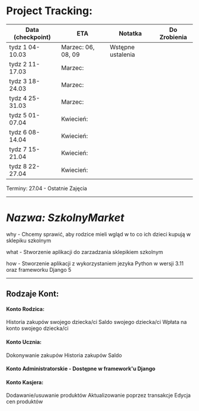 # Project Tracking:


Data (checkpoint)   |  ETA                 | Notatka            | Do Zrobienia       |
--------------------|----------------------|--------------------|--------------------|
tydz 1  04-10.03    | Marzec: 06, 08, 09   |  Wstępne ustalenia |                    |
tydz 2  11-17.03    | Marzec:              |                    |                    |
tydz 3  18-24.03    | Marzec:              |                    |                    |
tydz 4  25-31.03    | Marzec:              |                    |                    |
tydz 5  01-07.04    | Kwiecień:            |                    |                    |
tydz 6  08-14.04    | Kwiecień:            |                    |                    |
tydz 7  15-21.04    | Kwiecień:            |                    |                    |
tydz 8  22-27.04    | Kwiecień:            |                    |                    |

Terminy:
    27.04 - Ostatnie Zajęcia

-------------------------------------------------------------------------------------------------

# _Nazwa: SzkolnyMarket_

why - Chcemy sprawić, aby rodzice mieli wgląd w to co ich dzieci kupują w sklepiku szkolnym

what - Stworzenie aplikacji do zarzadzania sklepikiem szkolnym

how - Stworzenie aplikacji z wykorzystaniem jezyka Python w wersji 3.11 oraz frameworku Django 5

-------------------------------------------------------------------------------------------------

## Rodzaje Kont:

#### Konto Rodzica:
Historia zakupów swojego dziecka/ci
Saldo swojego dziecka/ci
Wpłata na konto swojego dziecka/ci

#### Konto Ucznia:
Dokonywanie zakupów
Historia zakupów
Saldo
#### Konto Administratorskie - Dostępne w framework'u Django

#### Konto Kasjera:
Dodawanie/usuwanie produktów
Aktualizowanie poprzez transakcje
Edycja cen produktów
